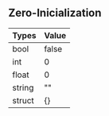 
## Zero-Inicialization

| Types  | Value |
| ------ | ----- |
| bool   | false |
| int    | 0     |
| float  | 0     |
| string | ""    |
| struct | {}    |